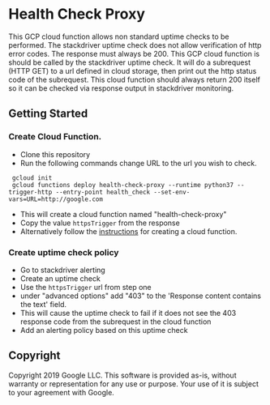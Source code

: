 # Health Check Proxy

This GCP cloud function allows non standard uptime checks to be performed. The stackdriver uptime check does not allow verification of http error codes. The response must always be 200. This GCP cloud function is should be called by the stackdriver uptime check. It will do a subrequest (HTTP GET) to a url defined in cloud storage, then print out the http status code of the subrequest. This cloud function should always return 200 itself so it can be checked via response output in stackdriver monitoring.

## Getting Started

### Create Cloud Function.
 - Clone this repository
 - Run the following commands change URL to the url you wish to check.
 ```
  gcloud init
  gcloud functions deploy health-check-proxy --runtime python37 --trigger-http --entry-point health_check --set-env-vars=URL=http://google.com
```
 - This will create a cloud function named "health-check-proxy" 
 - Copy the value `httpsTrigger` from the response
 - Alternatively follow the [instructions](https://cloud.google.com/functions/docs/quickstart-python) for creating a cloud function. 

### Create uptime check policy
 - Go to stackdriver alerting
 - Create an uptime check
 - Use the `httpsTrigger` url from step one
 - under "advanced options" add "403" to the 'Response content contains the text' field.
 - This will cause the uptime check to fail if it does not see the 403 response code from the subrequest in the cloud function
 - Add an alerting policy based on this uptime check



## Copyright
Copyright 2019 Google LLC. This software is provided as-is, without warranty or representation for any use or purpose. Your use of it is subject to your agreement with Google.  
